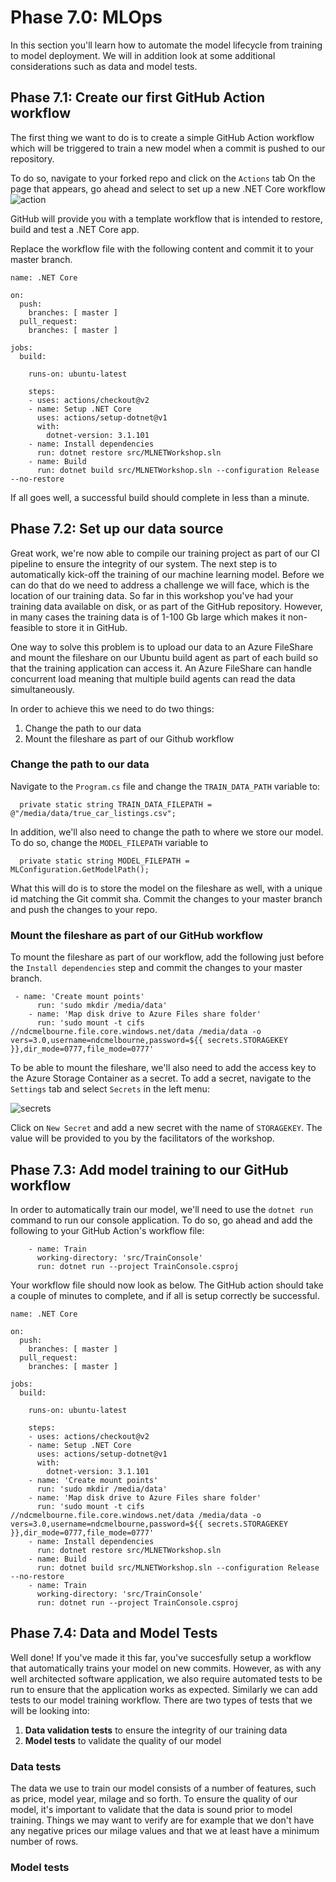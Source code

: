 # Phase 7.0: MLOps

In this section you'll learn how to automate the model lifecycle from training to model deployment. 
We will in addition look at some additional considerations such as data and model tests.

## Phase 7.1: Create our first GitHub Action workflow
The first thing we want to do is to create a simple GitHub Action workflow which will be triggered to train a new model when a commit is pushed to our repository.

To do so, navigate to your forked repo and click on the `Actions` tab
On the page that appears, go ahead and select to set up a new .NET Core workflow
![action](https://github.com/aslotte/mlnet-workshop/blob/master/labs/media/action-dotnet-core-workflow.PNG)

GitHub will provide you with a template workflow that is intended to restore, build and test a .NET Core app. 

Replace the workflow file with the following content and commit it to your master branch.

```
name: .NET Core

on:
  push:
    branches: [ master ]
  pull_request:
    branches: [ master ]
  
jobs:
  build:

    runs-on: ubuntu-latest

    steps:        
    - uses: actions/checkout@v2
    - name: Setup .NET Core
      uses: actions/setup-dotnet@v1
      with:
        dotnet-version: 3.1.101   
    - name: Install dependencies
      run: dotnet restore src/MLNETWorkshop.sln
    - name: Build
      run: dotnet build src/MLNETWorkshop.sln --configuration Release --no-restore
``` 

If all goes well, a successful build should complete in less than a minute.

## Phase 7.2: Set up our data source
Great work, we're now able to compile our training project as part of our CI pipeline to ensure the integrity of our system. The next step is to automatically kick-off the training of our machine learning model. Before we can do that do we need to address a challenge we will face, which is the location of our training data. So far in this workshop you've had your training data available on disk, or as part of the GitHub repository. However, in many cases the training data is of 1-100 Gb large which makes it non-feasible to store it in GitHub. 

One way to solve this problem is to upload our data to an Azure FileShare and mount the fileshare on our Ubuntu build agent as part of each build so that the training application can access it. An Azure FileShare can handle concurrent load meaning that multiple build agents can read the data simultaneously. 

In order to achieve this we need to do two things:
1) Change the path to our data
2) Mount the fileshare as part of our Github workflow

### Change the path to our data
Navigate to the `Program.cs` file and change the `TRAIN_DATA_PATH` variable to:
```
  private static string TRAIN_DATA_FILEPATH = @"/media/data/true_car_listings.csv";
```

In addition, we'll also need to change the path to where we store our model. To do so, change the `MODEL_FILEPATH` variable to
```
  private static string MODEL_FILEPATH = MLConfiguration.GetModelPath();
```

What this will do is to store the model on the fileshare as well, with a unique id matching the Git commit sha.
Commit the changes to your master branch and push the changes to your repo.

### Mount the fileshare as part of our GitHub workflow
To mount the fileshare as part of our workflow, add the following just before the `Install dependencies` step and commit the changes to your master branch.
```
 - name: 'Create mount points'
      run: 'sudo mkdir /media/data'
    - name: 'Map disk drive to Azure Files share folder'
      run: 'sudo mount -t cifs //ndcmelbourne.file.core.windows.net/data /media/data -o vers=3.0,username=ndcmelbourne,password=${{ secrets.STORAGEKEY }},dir_mode=0777,file_mode=0777'
```

To be able to mount the fileshare, we'll also need to add the access key to the Azure Storage Container as a secret.
To add a secret, navigate to the `Settings` tab and select `Secrets` in the left menu:

![secrets](https://github.com/aslotte/mlnet-workshop/blob/master/labs/media/secrets.PNG)

Click on `New Secret` and add a new secret with the name of `STORAGEKEY`. The value will be provided to you by the facilitators of the workshop.

## Phase 7.3: Add model training to our GitHub workflow
In order to automatically train our model, we'll need to use the `dotnet run` command to run our console application.
To do so, go ahead and add the following to your GitHub Action's workflow file:
```
    - name: Train
      working-directory: 'src/TrainConsole'
      run: dotnet run --project TrainConsole.csproj
```

Your workflow file should now look as below. The GitHub action should take a couple of minutes to complete, and if all is setup correctly be successful. 

```
name: .NET Core

on:
  push:
    branches: [ master ]
  pull_request:
    branches: [ master ]
  
jobs:
  build:

    runs-on: ubuntu-latest

    steps:        
    - uses: actions/checkout@v2
    - name: Setup .NET Core
      uses: actions/setup-dotnet@v1
      with:
        dotnet-version: 3.1.101   
    - name: 'Create mount points'
      run: 'sudo mkdir /media/data'
    - name: 'Map disk drive to Azure Files share folder'
      run: 'sudo mount -t cifs //ndcmelbourne.file.core.windows.net/data /media/data -o vers=3.0,username=ndcmelbourne,password=${{ secrets.STORAGEKEY }},dir_mode=0777,file_mode=0777'
    - name: Install dependencies
      run: dotnet restore src/MLNETWorkshop.sln
    - name: Build
      run: dotnet build src/MLNETWorkshop.sln --configuration Release --no-restore
    - name: Train
      working-directory: 'src/TrainConsole'
      run: dotnet run --project TrainConsole.csproj 
```

## Phase 7.4: Data and Model Tests
Well done! If you've made it this far, you've succesfully setup a workflow that automatically trains your model on new commits. However, as with any well architected software application, we also require automated tests to be run to ensure that the application works as expected. Similarly we can add tests to our model training workflow. 
There are two types of tests that we will be looking into:

1. **Data validation tests** to ensure the integrity of our training data 
2. **Model tests** to validate the quality of our model

### Data tests
The data we use to train our model consists of a number of features, such as price, model year, milage and so forth. To ensure the quality of our model, it's important to validate that the data is sound prior to model training. Things we may want to verify are for example that we don't have any negative prices our milage values and that we at least have a minimum number of rows. 

### Model tests
